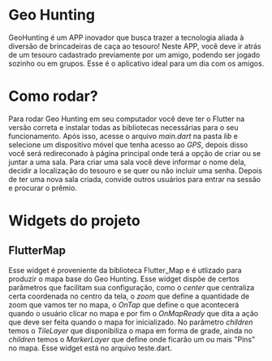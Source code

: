 # Geo Hunting
GeoHunting é um APP inovador que busca trazer a tecnologia aliada à diversão de brincadeiras de caça ao tesouro! Neste APP, você deve ir atrás de um tesouro cadastrado previamente por um amigo, podendo ser jogado sozinho ou em grupos. Esse é o aplicativo ideal para um dia com os amigos.
# Como rodar?
Para rodar Geo Hunting em seu computador você deve ter o Flutter na versão correta e instalar todas as bibliotecas necessárias para o seu funcionamento. Após isso, acesse o arquivo _main.dart_ na pasta _lib_ e selecione um dispositivo móvel que tenha acesso ao _GPS_, depois disso você será redireconado à página principal onde terá a opção de criar ou se juntar a uma sala. Para criar uma sala você deve informar o nome dela, decidir a localização do tesouro e se quer ou não incluir uma senha. Depois de ter uma nova sala criada, convide outros usuários para entrar na sessão e procurar o prêmio.
# Widgets do projeto
## FlutterMap
Esse widget é proveniente da biblioteca Flutter_Map e é utlizado para produzir o mapa base do Geo Hunting. Esse widget dispõe de certos parâmetros que facilitam sua configuração, como o _center_ que centraliza certa coordenada no centro da tela, o _zoom_ que define a quantidade de zoom que vamos ter no mapa, o _OnTap_ que define o que acontecerá quando o usuário clicar no mapa e por fim o _OnMapReady_ que dita a ação que deve ser feita quando o mapa for inicializado. No parâmetro _children_ temos o _TileLayer_ que disponibiliza o mapa em forma de grade, ainda no _children_ temos o _MarkerLayer_ que define onde ficarão um ou mais "Pins" no mapa. Esse widget está no arquivo teste.dart.
